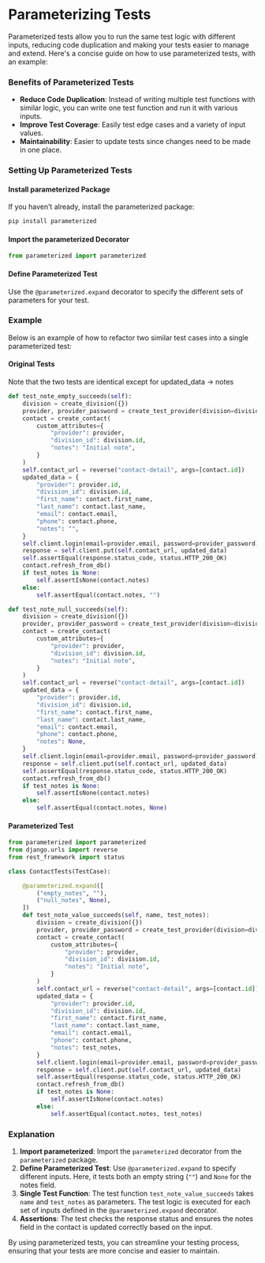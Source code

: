 # Parameterizing Tests

Parameterized tests allow you to run the same test logic with different inputs, reducing code duplication and making your tests easier to manage and extend. Here's a concise guide on how to use parameterized tests, with an example:

### Benefits of Parameterized Tests

-   **Reduce Code Duplication**: Instead of writing multiple test functions with similar logic, you can write one test function and run it with various inputs.
-   **Improve Test Coverage**: Easily test edge cases and a variety of input values.
-   **Maintainability**: Easier to update tests since changes need to be made in one place.

### Setting Up Parameterized Tests

#### Install parameterized Package

If you haven’t already, install the parameterized package:

```sh
pip install parameterized
```

#### Import the parameterized Decorator

```python
from parameterized import parameterized
```

#### Define Parameterized Test

Use the `@parameterized.expand` decorator to specify the different sets of parameters for your test.

### Example

Below is an example of how to refactor two similar test cases into a single parameterized test:

#### Original Tests

Note that the two tests are identical except for updated_data -> notes

```python
def test_note_empty_succeeds(self):
    division = create_division({})
    provider, provider_password = create_test_provider(division=division)
    contact = create_contact(
        custom_attributes={
            "provider": provider,
            "division_id": division.id,
            "notes": "Initial note",
        }
    )
    self.contact_url = reverse("contact-detail", args=[contact.id])
    updated_data = {
        "provider": provider.id,
        "division_id": division.id,
        "first_name": contact.first_name,
        "last_name": contact.last_name,
        "email": contact.email,
        "phone": contact.phone,
        "notes": "",
    }
    self.client.login(email=provider.email, password=provider_password)
    response = self.client.put(self.contact_url, updated_data)
    self.assertEqual(response.status_code, status.HTTP_200_OK)
    contact.refresh_from_db()
    if test_notes is None:
        self.assertIsNone(contact.notes)
    else:
        self.assertEqual(contact.notes, "")

def test_note_null_succeeds(self):
    division = create_division({})
    provider, provider_password = create_test_provider(division=division)
    contact = create_contact(
        custom_attributes={
            "provider": provider,
            "division_id": division.id,
            "notes": "Initial note",
        }
    )
    self.contact_url = reverse("contact-detail", args=[contact.id])
    updated_data = {
        "provider": provider.id,
        "division_id": division.id,
        "first_name": contact.first_name,
        "last_name": contact.last_name,
        "email": contact.email,
        "phone": contact.phone,
        "notes": None,
    }
    self.client.login(email=provider.email, password=provider_password)
    response = self.client.put(self.contact_url, updated_data)
    self.assertEqual(response.status_code, status.HTTP_200_OK)
    contact.refresh_from_db()
    if test_notes is None:
        self.assertIsNone(contact.notes)
    else:
        self.assertEqual(contact.notes, None)
```

#### Parameterized Test

```python
from parameterized import parameterized
from django.urls import reverse
from rest_framework import status

class ContactTests(TestCase):

    @parameterized.expand([
        ("empty_notes", ""),
        ("null_notes", None),
    ])
    def test_note_value_succeeds(self, name, test_notes):
        division = create_division({})
        provider, provider_password = create_test_provider(division=division)
        contact = create_contact(
            custom_attributes={
                "provider": provider,
                "division_id": division.id,
                "notes": "Initial note",
            }
        )
        self.contact_url = reverse("contact-detail", args=[contact.id])
        updated_data = {
            "provider": provider.id,
            "division_id": division.id,
            "first_name": contact.first_name,
            "last_name": contact.last_name,
            "email": contact.email,
            "phone": contact.phone,
            "notes": test_notes,
        }
        self.client.login(email=provider.email, password=provider_password)
        response = self.client.put(self.contact_url, updated_data)
        self.assertEqual(response.status_code, status.HTTP_200_OK)
        contact.refresh_from_db()
        if test_notes is None:
            self.assertIsNone(contact.notes)
        else:
            self.assertEqual(contact.notes, test_notes)
```

### Explanation

1. **Import parameterized**: Import the `parameterized` decorator from the `parameterized` package.
2. **Define Parameterized Test**: Use `@parameterized.expand` to specify different inputs. Here, it tests both an empty string (`""`) and `None` for the notes field.
3. **Single Test Function**: The test function `test_note_value_succeeds` takes `name` and `test_notes` as parameters. The test logic is executed for each set of inputs defined in the `@parameterized.expand` decorator.
4. **Assertions**: The test checks the response status and ensures the notes field in the contact is updated correctly based on the input.

By using parameterized tests, you can streamline your testing process, ensuring that your tests are more concise and easier to maintain.
